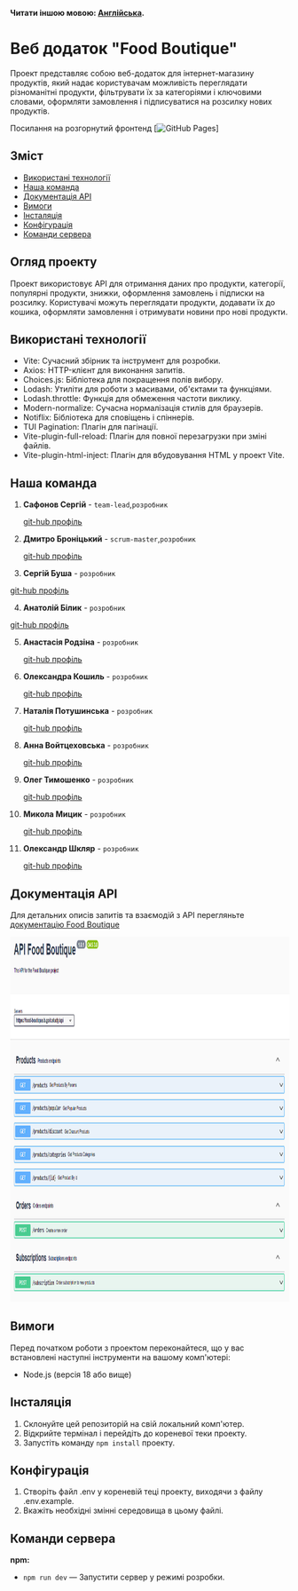 **Читати іншою мовою: [Англійська](README.md).**

# Веб додаток "Food Boutique"

Проект представляє собою веб-додаток для інтернет-магазину продуктів, який надає
користувачам можливість переглядати різноманітні продукти, фільтрувати їх за
категоріями і ключовими словами, оформляти замовлення і підписуватися на
розсилку нових продуктів.

Посилання на розгорнутий фронтенд
[![GitHub Pages](https://karatsergio.github.io/project-caramel/)]

## Зміст

- [Використані технології](#використані-технології)
- [Наша команда](#наша-команда)
- [Документація API](#документація-api)
- [Вимоги](#вимоги)
- [Інсталяція](#інсталяція)
- [Конфігурація](#конфігурація)
- [Команди сервера](#команди-сервера)

## Огляд проекту

Проект використовує API для отримання даних про продукти, категорії, популярні
продукти, знижки, оформлення замовлень і підписки на розсилку. Користувачі
можуть переглядати продукти, додавати їх до кошика, оформляти замовлення і
отримувати новини про нові продукти.

## Використані технології

- Vite: Сучасний збірник та інструмент для розробки.
- Axios: HTTP-клієнт для виконання запитів.
- Choices.js: Бібліотека для покращення полів вибору.
- Lodash: Утиліти для роботи з масивами, об'єктами та функціями.
- Lodash.throttle: Функція для обмеження частоти виклику.
- Modern-normalize: Сучасна нормалізація стилів для браузерів.
- Notiflix: Бібліотека для сповіщень і спіннерів.
- TUI Pagination: Плагін для пагінації.
- Vite-plugin-full-reload: Плагін для повної перезагрузки при зміні файлів.
- Vite-plugin-html-inject: Плагін для вбудовування HTML у проект Vite.

## Наша команда

1. **Сафонов Сергій** - `team-lead`,`розробник`

   <a href="https://github.com/KaratSergio">git-hub профіль</a>

2. **Дмитро Броніцький** - `scrum-master`,`розробник`

   <a href="https://github.com/DimaBronytskyy">git-hub профіль</a>

3. **Сергій Буша** - `розробник`

<a href="https://github.com/rango198">git-hub профіль</a>

4. **Анатолій Білик** - `розробник`

<a href="https://github.com/BizonNT">git-hub профіль</a>

5. **Анастасія Родзіна** - `розробник`

   <a href="https://github.com/Anastasiia-Rodzina">git-hub профіль</a>

6. **Олександра Кошиль** - `розробник`

   <a href="https://github.com/sashasashkina">git-hub профіль</a>

7. **Наталія Потушинська** - `розробник`

   <a href="https://github.com/NataliaPot">git-hub профіль</a>

8. **Анна Войтцеховська** - `розробник`

   <a href="https://github.com/Anna4voit">git-hub профіль</a>

9. **Олег Тимошенко** - `розробник`

   <a href="https://github.com/djurik2008">git-hub профіль</a>

10. **Микола Мицик** - `розробник`

    <a href="https://github.com/mykolamytsyk">git-hub профіль</a>

11. **Олександр Шкляр** - `розробник`

    <a href="https://github.com/Alex11SW">git-hub профіль</a>

## Документація API

Для детальних описів запитів та взаємодій з API перегляньте
[документацію Food Boutique](https://food-boutique.b.goit.study/api-docs/)

<img src="./src/public/swagger.png" alt="Документація API TaskPro" width="1100" height="657">

## Вимоги

Перед початком роботи з проектом переконайтеся, що у вас встановлені наступні
інструменти на вашому комп'ютері:

- Node.js (версія 18 або вище)

## Інсталяція

1. Склонуйте цей репозиторій на свій локальний комп'ютер.
2. Відкрийте термінал і перейдіть до кореневої теки проекту.
3. Запустіть команду `npm install` проекту.

## Конфігурація

1. Створіть файл .env у кореневій теці проекту, виходячи з файлу .env.example.
2. Вкажіть необхідні змінні середовища в цьому файлі.

## Команди сервера

**npm:**

- `npm run dev` — Запустити сервер у режимі розробки.
